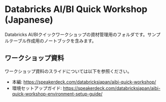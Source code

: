 # Databricks AI/BI Quick Workshop (Japanese)
Databricks AI/BIクイックワークショップの資材管理用のフォルダです。サンプルテーブル作成用のノートブックを含みます。

## ワークショップ資料
ワークショップ資料のスライドについては以下を参照ください。

- 本編: https://speakerdeck.com/databricksjapan/aibi-quick-workshop/
- 環境セットアップガイド: https://speakerdeck.com/databricksjapan/aibi-quick-workshop-environment-setup-guide/
